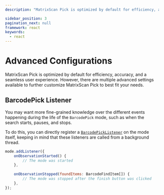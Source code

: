 ```yaml
---
description: "MatrixScan Pick is optimized by default for efficiency, accuracy, and a seamless user experience. However, there are multiple advanced settings available to further customize MatrixScan Pick to best fit your needs.                                                                     "

sidebar_position: 3
pagination_next: null
framework: react
keywords:
  - react
---
```


# Advanced Configurations

MatrixScan Pick is optimized by default for efficiency, accuracy, and a seamless user experience. However, there are multiple advanced settings available to further customize MatrixScan Pick to best fit your needs.

## BarcodePick Listener

You may want more fine-grained knowledge over the different events happening during the life of the `BarcodePick` mode, such as when the search starts, pauses, and stops.

To do this, you can directly register a [`BarcodePickListener`](https://docs.scandit.com/7.6/data-capture-sdk/android/barcode-capture/api/barcode-pick-listener.html#interface-scandit.datacapture.barcode.pick.IBarcodePickListener) on the mode itself, keeping in mind that these listeners are called from a background thread.

```javascript
mode.addListener({
	onObservationStarted() {
		// The mode was started
	},
    
	onObservationStopped(foundItems: BarcodeFindItem[]) {
		// The mode was stopped after the finish button was clicked
	},
});
```

